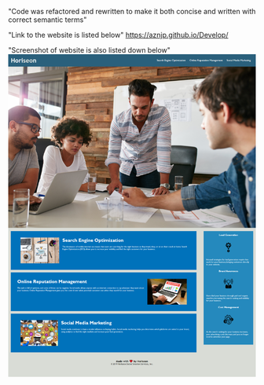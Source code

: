 "Code was refactored and rewritten to make it both concise and written with correct semantic terms"

"Link to the website is listed below"
https://aznjp.github.io/Develop/

"Screenshot of website is also listed down below"
<img src= "./Screenshot.png">